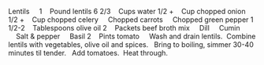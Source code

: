 Lentils
 
 
1    Pound lentils
6 2/3    Cups water
1/2 +    Cup chopped onion
1/2 +    Cup chopped celery
    Chopped carrots
    Chopped green pepper
1 1/2-2    Tablespoons olive oil
2    Packets beef broth mix
    Dill
    Cumin
    Salt & pepper
    Basil
2    Pints tomato
 
 
Wash and drain lentils.  Combine lentils with vegetables, olive oil and spices.  
Bring to boiling, simmer 30-40 minutes til tender.  
Add tomatoes.  Heat through.
